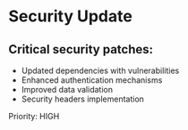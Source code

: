 # Security Update

## Critical security patches:
- Updated dependencies with vulnerabilities
- Enhanced authentication mechanisms
- Improved data validation
- Security headers implementation

Priority: HIGH
